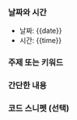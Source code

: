 ### 날짜와 시간

- 날짜: {{date}}
- 시간: {{time}}

### 주제 또는 키워드


### 간단한 내용


### 코드 스니펫 (선택)

```typescript
```
